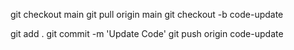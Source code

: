 git checkout main
git pull origin main
git checkout -b code-update



git add .
git commit -m 'Update Code'
git push origin code-update